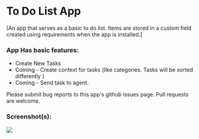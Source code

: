 # To Do List App

[An app that serves as a basic to do list. Items are stored in a custom field created using requirements when the app is installed.]

### App Has basic features:

* Create New Tasks
* Coming - Create context for tasks (like categories. Tasks will be sorted differently )
* Coming - Send task to agent.

Please submit bug reports to this app's github issues page. Pull requests are welcome.

### Screenshot(s):
![](http://cl.ly/ZoZ9/Screen%20Shot%202015-02-17%20at%2011.11.55%20AM.png)
